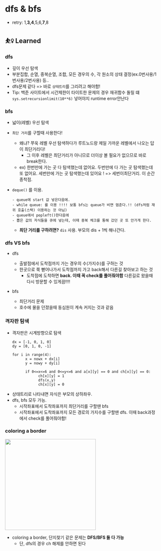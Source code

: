 # dfs & bfs

* retry: 1,**3,4**,5,6,**7**,8

## ⛹️‍♀️ Learned

### dfs
* 깊이 우선 탐색
* 부분집합, 순열, 중복순열, 조합, 모든 경우의 수, 각 원소의 상태 결정(ex.0번사용/1번사용/2번사용) 등..
* dfs문제 같다 => 바로 `상태트리`를 그리려고 해야함! 
* Tip: 백준 사이트에서 시간제한이 타이트한 문제의 경우 재귀함수 돌릴 떄 `sys.setrecursionlimit(10**6)` 넣어야지 runtime error안난다

### bfs
- 넓이(레벨) 우선 탐색
- `최단 거리`를 구할때 사용한다!
    - 왜냐? 쭈욱 레벨 우선 탐색하다가 루트노드랑 제일 가까운 레벨에서 나오는 답이 최단거리다!
      - 그 이후 레벨은 최단거리가 아니므로 더이상 볼 필요가 없으므로 바로 break한다. 
    - ex) 한번만에 가는 곳 다 탐색했는데 없어요. 두번만에 다 가는 곳 탐색했는데 또 없어요. 세번만에 가는 곳 탐색했는데 있어요 ! => 세번이최단거리. 이 순간 종착점.
     
    
- `deque()` 를 이용.
    ```
    - queue에 start 값 넣은다음에.
    - while queue: 를 이용 !!!! 보통 bfs는 queue가 비면 멈춘다.!! (dfs처럼 재귀 호출(스택) 이용하는 것 아님)
    - queue애서 popleft()한다음에
    - 뽑은 값의 자식들을 큐에 넣는데, 이때 중복 체크를 통해 갔던 곳 또 안가게 한다.
    ```

    * **최단 거리를 구하려면?** `dis` 사용. 부모의 dis + 1씩 해나간다.


### dfs VS bfs
* dfs
  * 출발점에서 도착점까지 가는 경우의 수(가지수)를 구하는 것
  * 한곳으로 쭉 뻗어나가서 도착점까지 가고 back해서 다른길 찾아보고 하는 것
    * 도착점에 도착하면 **back. 이때 꼭 check를 풀어줘야함** 다른길로 왔을때 다시 방문할 수 있게끔!!!!

* bfs
  * 최단거리 문제
  * 호수에 물을 던졌을때 동심원이 계속 커지는 것과 같음


### 격자판 탐색
* 격자판은 시계방향으로 탐색
  ```
  dx = [-1, 0, 1, 0]
  dy = [0, 1, 0, -1]
  ```
  ```
  for i in range(4):
        x = nowx + dx[i]
        y = nowy + dy[i]

        if 0<=x<=6 and 0<=y<=6 and a[x][y] == 0 and ch[x][y] == 0:
              ch[x][y] = 1
              dfs(x,y)
              ch[x][y] = 0
  ```
* 상태트리로 나타내면 자식은 부모의 상하좌우.
* dfs, bfs 모두 가능. 
  * 시작좌표에서 도착좌표까지 최단거리를 구할땐 bfs
  * 시작좌표에서 도착좌표까지 모든 경로의 가지수를 구할땐 dfs. 이때 back과정에서 check를 풀어줘야함!


### coloring a border
<img src="https://user-images.githubusercontent.com/60434971/128637436-18e6cee5-805c-4824-8e0b-6fb06d0a4f36.png" width="300"/><br>
* coloring a border, 단지찾기 같은 문제는 **DFS/BFS 둘 다 가능**
    * 단, dfs의 경우 ch 해제를 안하면 된다  
